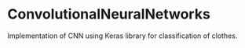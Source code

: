 # ConvolutionalNeuralNetworks
Implementation of CNN using Keras library for classification of clothes.
